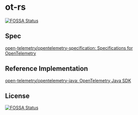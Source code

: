 # ot-rs
[![FOSSA Status](https://app.fossa.io/api/projects/git%2Bgithub.com%2FROki1988%2Fot-rs.svg?type=shield)](https://app.fossa.io/projects/git%2Bgithub.com%2FROki1988%2Fot-rs?ref=badge_shield)


## Spec

[open-telemetry/opentelemetry-specification: Specifications for OpenTelemetry](https://github.com/open-telemetry/opentelemetry-specification)

## Reference Implementation

[open-telemetry/opentelemetry-java: OpenTelemetry Java SDK](https://github.com/open-telemetry/opentelemetry-java)



## License
[![FOSSA Status](https://app.fossa.io/api/projects/git%2Bgithub.com%2FROki1988%2Fot-rs.svg?type=large)](https://app.fossa.io/projects/git%2Bgithub.com%2FROki1988%2Fot-rs?ref=badge_large)
